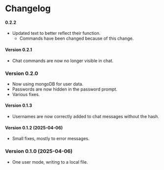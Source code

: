 # Changelog

#### 0.2.2
* Updated text to better reflect their function.
    * Commands have been changed  because of this change.

#### Version 0.2.1
* Chat commands are now no longer visible in chat.

### Version 0.2.0
* Now using mongoDB for user data.
* Passwords are now hidden in the password prompt.
* Various fixes.

#### Version 0.1.3
* Usernames are now correctly added to chat messages without the hash.

#### Version 0.1.2 (2025-04-06)
* Small fixes, mostly to error messages.

### Version 0.1.0 (2025-04-06)
* One user mode, writing to a local file.

